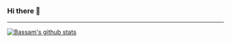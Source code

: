 ### Hi there 👋
---

[![Bassam's github stats](https://github-readme-stats.vercel.app/api?username=mutairibassam&show_icons=true)](https://github.com/mutairibassam/github-readme-stats)
  
<!--
Here are some ideas to get you started:

- 🔭 I’m currently working on ...
- 🌱 I’m currently learning ...
- 👯 I’m looking to collaborate on ...
- 🤔 I’m looking for help with ...
- 💬 Ask me about ...
- 📫 How to reach me: ...
- 😄 Pronouns: ...
- ⚡ Fun fact: ...
-->
